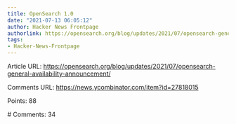 ```yaml
---
title: OpenSearch 1.0
date: "2021-07-13 06:05:12"
author: Hacker News Frontpage
authorlink: https://opensearch.org/blog/updates/2021/07/opensearch-general-availability-announcement/
tags:
- Hacker-News-Frontpage
---
```


<p>Article URL: <a href="https://opensearch.org/blog/updates/2021/07/opensearch-general-availability-announcement/">https://opensearch.org/blog/updates/2021/07/opensearch-general-availability-announcement/</a></p>
<p>Comments URL: <a href="https://news.ycombinator.com/item?id=27818015">https://news.ycombinator.com/item?id=27818015</a></p>
<p>Points: 88</p>
<p># Comments: 34</p>

